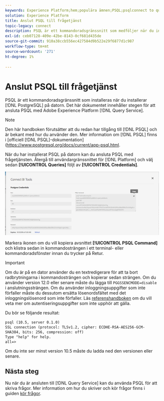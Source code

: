 ```yaml
---
keywords: Experience Platform;hem;populära ämnen;PSQL;psqlconnect to query service;Query service;query service;
solution: Experience Platform
title: Anslut PSQL till frågetjänst
topic-legacy: connect
description: PSQL är ett kommandoradsgränssnitt som medföljer när du installerar PostgreSQL på datorn. Du kan installera det genom att följa dessa anvisningar.
exl-id: ceb07128-409e-42be-8143-0cf681d435de
source-git-commit: 910a38ccb556ec427584d9b522e29f6877d1c987
workflow-type: tm+mt
source-wordcount: '271'
ht-degree: 1%

---
```


# Anslut PSQL till frågetjänst

PSQL är ett kommandoradsgränssnitt som installeras när du installerar [!DNL PostgreSQL] på datorn. Det här dokumentet innehåller stegen för att ansluta PSQL med Adobe Experience Platform [!DNL Query Service].

>[!NOTE]
>
> Den här handboken förutsätter att du redan har tillgång till [!DNL PSQL] och är bekant med hur du använder den. Mer information om [!DNL PSQL] finns i [officiell [!DNL PSQL]-dokumentation](https://www.postgresql.org/docs/current/app-psql.html.

När du har installerat PSQL på datorn kan du ansluta PSQL med frågetjänsten. Återgå till användargränssnittet för [!DNL Platform] och välj sedan **[!UICONTROL Queries]** följt av **[!UICONTROL Credentials]**.

![Bild](../images/clients/psql/connect-bi.png)

Markera ikonen om du vill kopiera avsnittet **[!UICONTROL PSQL Command]** och klistra sedan in kommandosträngen i ett terminal- eller kommandoradsfönster innan du trycker på Retur.

>[!IMPORTANT]
>
>Om du är på en dator använder du en textredigerare för att ta bort radbrytningarna i kommandosträngen och kopierar sedan strängen. Om du använder version 12.0 eller senare måste du lägga till `PGGSSENCMODE=disable` i anslutningssträngen. Om du använder inloggningsuppgifter som inte förfaller måste du dessutom ersätta lösenordsfältet med det inloggningslösenord som inte förfaller. Läs [referenshandboken](../ui/credentials.md) om du vill veta mer om autentiseringsuppgifter som inte upphör att gälla.

Du bör se följande resultat:

```shell
psql (10.5, server 0.1.0)
SSL connection (protocol: TLSv1.2, cipher: ECDHE-RSA-AES256-GCM-SHA384, bits: 256, compression: off)
Type "help" for help.
all=>
```

Om du inte ser minst version 10.5 måste du ladda ned den versionen eller senare.

## Nästa steg

Nu när du är ansluten till [!DNL Query Service] kan du använda PSQL för att skriva frågor. Mer information om hur du skriver och kör frågor finns i guiden [kör frågor](../best-practices/writing-queries.md).
